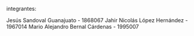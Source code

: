 integrantes:

Jesús Sandoval Guanajuato - 1868067
Jahir Nicolás López Hernández - 1967014
Mario Alejandro Bernal Cárdenas - 1995007

